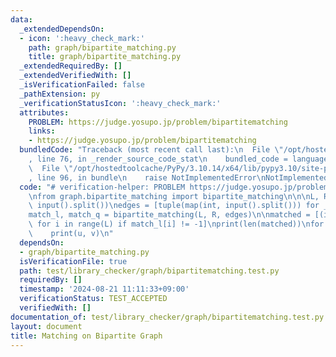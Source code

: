 ```yaml
---
data:
  _extendedDependsOn:
  - icon: ':heavy_check_mark:'
    path: graph/bipartite_matching.py
    title: graph/bipartite_matching.py
  _extendedRequiredBy: []
  _extendedVerifiedWith: []
  _isVerificationFailed: false
  _pathExtension: py
  _verificationStatusIcon: ':heavy_check_mark:'
  attributes:
    PROBLEM: https://judge.yosupo.jp/problem/bipartitematching
    links:
    - https://judge.yosupo.jp/problem/bipartitematching
  bundledCode: "Traceback (most recent call last):\n  File \"/opt/hostedtoolcache/PyPy/3.10.14/x64/lib/pypy3.10/site-packages/onlinejudge_verify/documentation/build.py\"\
    , line 76, in _render_source_code_stat\n    bundled_code = language.bundle(\n\
    \  File \"/opt/hostedtoolcache/PyPy/3.10.14/x64/lib/pypy3.10/site-packages/onlinejudge_verify/languages/python.py\"\
    , line 96, in bundle\n    raise NotImplementedError\nNotImplementedError\n"
  code: "# verification-helper: PROBLEM https://judge.yosupo.jp/problem/bipartitematching\n\
    \nfrom graph.bipartite_matching import bipartite_matching\n\n\nL, R, m = map(int,\
    \ input().split())\nedges = [tuple(map(int, input().split())) for _ in range(m)]\n\
    match_l, match_q = bipartite_matching(L, R, edges)\n\nmatched = [(i, match_l[i])\
    \ for i in range(L) if match_l[i] != -1]\nprint(len(matched))\nfor u, v in matched:\n\
    \    print(u, v)\n"
  dependsOn:
  - graph/bipartite_matching.py
  isVerificationFile: true
  path: test/library_checker/graph/bipartitematching.test.py
  requiredBy: []
  timestamp: '2024-08-21 11:11:33+09:00'
  verificationStatus: TEST_ACCEPTED
  verifiedWith: []
documentation_of: test/library_checker/graph/bipartitematching.test.py
layout: document
title: Matching on Bipartite Graph
---
```


